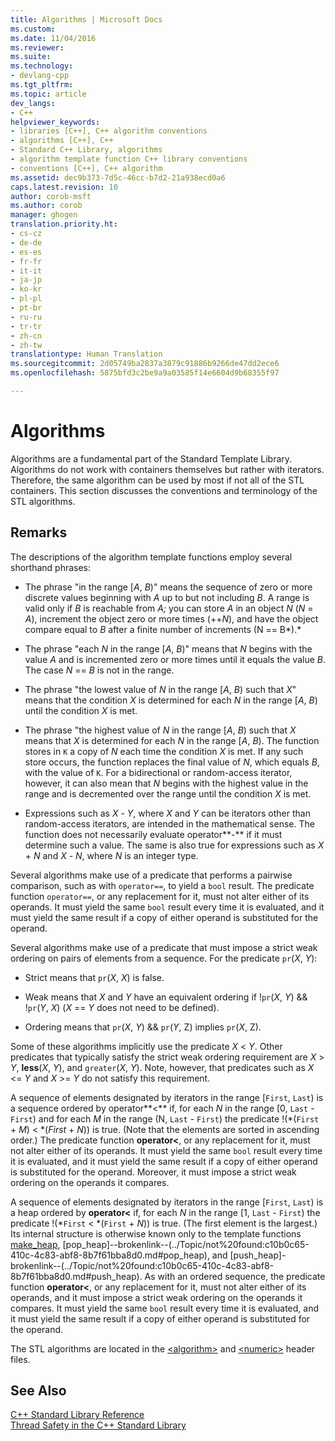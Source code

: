 ```yaml
---
title: Algorithms | Microsoft Docs
ms.custom: 
ms.date: 11/04/2016
ms.reviewer: 
ms.suite: 
ms.technology:
- devlang-cpp
ms.tgt_pltfrm: 
ms.topic: article
dev_langs:
- C++
helpviewer_keywords:
- libraries [C++], C++ algorithm conventions
- algorithms [C++], C++
- Standard C++ Library, algorithms
- algorithm template function C++ library conventions
- conventions [C++], C++ algorithm
ms.assetid: dec9b373-7d5c-46cc-b7d2-21a938ecd0a6
caps.latest.revision: 10
author: corob-msft
ms.author: corob
manager: ghogen
translation.priority.ht:
- cs-cz
- de-de
- es-es
- fr-fr
- it-it
- ja-jp
- ko-kr
- pl-pl
- pt-br
- ru-ru
- tr-tr
- zh-cn
- zh-tw
translationtype: Human Translation
ms.sourcegitcommit: 2d05749ba2837a3879c91886b9266de47dd2ece6
ms.openlocfilehash: 5875bfd3c2be9a9a03585f14e6604d9b68355f97

---
```

# Algorithms
Algorithms are a fundamental part of the Standard Template Library. Algorithms do not work with containers themselves but rather with iterators. Therefore, the same algorithm can be used by most if not all of the STL containers. This section discusses the conventions and terminology of the STL algorithms.  
  
## Remarks  
 The descriptions of the algorithm template functions employ several shorthand phrases:  
  
-   The phrase "in the range [*A*, *B*)" means the sequence of zero or more discrete values beginning with *A* up to but not including *B*. A range is valid only if *B* is reachable from *A;* you can store *A* in an object *N* (*N* = *A*), increment the object zero or more times (++*N*), and have the object compare equal to *B* after a finite number of increments (N == B*).*  
  
-   The phrase "each *N* in the range [*A*, *B*)" means that *N* begins with the value *A* and is incremented zero or more times until it equals the value *B*. The case *N* == *B* is not in the range.  
  
-   The phrase "the lowest value of *N* in the range [*A*, *B*) such that *X*" means that the condition *X* is determined for each *N* in the range [*A*, *B*) until the condition *X* is met.  
  
-   The phrase "the highest value of *N* in the range [*A*, *B*) such that *X* means that *X* is determined for each *N* in the range [*A*, *B*). The function stores in `K` a copy of *N* each time the condition *X* is met. If any such store occurs, the function replaces the final value of *N*, which equals *B*, with the value of `K`. For a bidirectional or random-access iterator, however, it can also mean that *N* begins with the highest value in the range and is decremented over the range until the condition *X* is met.  
  
-   Expressions such as *X* - *Y*, where *X* and *Y* can be iterators other than random-access iterators, are intended in the mathematical sense. The function does not necessarily evaluate operator**-** if it must determine such a value. The same is also true for expressions such as *X* + *N* and *X* - *N*, where *N* is an integer type.  
  
 Several algorithms make use of a predicate that performs a pairwise comparison, such as with `operator==`, to yield a `bool` result. The predicate function `operator==`, or any replacement for it, must not alter either of its operands. It must yield the same `bool` result every time it is evaluated, and it must yield the same result if a copy of either operand is substituted for the operand.  
  
 Several algorithms make use of a predicate that must impose a strict weak ordering on pairs of elements from a sequence. For the predicate `pr`(*X*, *Y*):  
  
-   Strict means that `pr`(*X*, *X*) is false.  
  
-   Weak means that *X* and *Y* have an equivalent ordering if !`pr`(*X*, *Y*) && !`pr`(*Y*, *X*) (*X* == *Y* does not need to be defined).  
  
-   Ordering means that `pr`(*X*, *Y*) && `pr`(*Y*, Z) implies `pr`(*X*, Z).  
  
 Some of these algorithms implicitly use the predicate *X* \< *Y*. Other predicates that typically satisfy the strict weak ordering requirement are *X* > *Y*, **less**(*X*, *Y*), and `greater`(*X*, *Y*). Note, however, that predicates such as *X* \<= *Y* and *X* >= *Y* do not satisfy this requirement.  
  
 A sequence of elements designated by iterators in the range [`First`, `Last`) is a sequence ordered by operator**<** if, for each *N* in the range [0, `Last` - `First`) and for each *M* in the range (N, `Last` - `First`) the predicate !(\*(`First` + *M*) < \*(*First* + *N*)) is true. (Note that the elements are sorted in ascending order.) The predicate function **operator<**, or any replacement for it, must not alter either of its operands. It must yield the same `bool` result every time it is evaluated, and it must yield the same result if a copy of either operand is substituted for the operand. Moreover, it must impose a strict weak ordering on the operands it compares.  
  
 A sequence of elements designated by iterators in the range [`First`, `Last`) is a heap ordered by **operator<** if, for each *N* in the range [1, `Last` - `First`) the predicate !(\*`First` < \*(`First` + *N*)) is true. (The first element is the largest.) Its internal structure is otherwise known only to the template functions [make_heap](http://msdn.microsoft.com/Library/b09f795c-f368-4aa8-b57e-61ee6100ddc2), [pop_heap]--brokenlink--(../Topic/not%20found:c10b0c65-410c-4c83-abf8-8b7f61bba8d0.md#pop_heap), and [push_heap]-brokenlink--(../Topic/not%20found:c10b0c65-410c-4c83-abf8-8b7f61bba8d0.md#push_heap). As with an ordered sequence, the predicate function **operator<**, or any replacement for it, must not alter either of its operands, and it must impose a strict weak ordering on the operands it compares. It must yield the same `bool` result every time it is evaluated, and it must yield the same result if a copy of either operand is substituted for the operand.  
  
 The STL algorithms are located in the [\<algorithm>](../standard-library/algorithm.md) and [\<numeric>](../standard-library/numeric.md) header files.  
  
## See Also  
 [C++ Standard Library Reference](../standard-library/cpp-standard-library-reference.md)   
 [Thread Safety in the C++ Standard Library](../standard-library/thread-safety-in-the-cpp-standard-library.md)




<!--HONumber=Jan17_HO2-->


